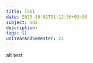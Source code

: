 ```yaml
---
title: lab1
date: 2025-10-01T21:12:56+03:00
subject: sda
description: 
tags: []
uniYearAndSemester: 21
---
```


alt test

